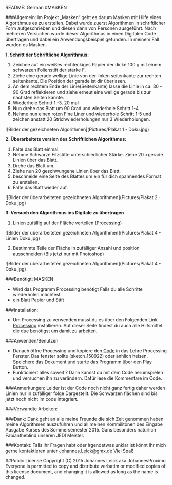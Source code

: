 README: German
#MASKEN

###Allgemein:
Im Projekt „Masken“ geht es darum Masken mit Hilfe eines Algorithmus es zu erstellen. Dabei wurde zuerst Algorithmen in schriftlicher Form aufgeschrieben und diesen dann von Personen ausgeführt. Nach mehreren Versuchen wurde dieser Algorithmus in einen Digitalen Code übertragen und dabei ein Anwendungsbeispiel gefunden. In meinem Fall wurden es Masken.

**1.	Schritt der Schriftliche Algorithmus:**
	
1.	Zeichne auf ein weißes rechteckiges Papier der dicke 100 g mit einem schwarzen Folienstift der stärke F.  
2.	Ziehe eine gerade wellige Linie von der linken seitenkante zur rechten seitenkante. Die Position der gerade ist dir überlasen.  
3.	An dem rechtem Ende der Linie(Seitenkante) lasse die Linie in ca. 30 – 90 Grad reflektieren und ziehe erneut eine wellige gerade bis zur nächsten Seiten kannte.
4.	Wiederhole Schritt 1.-3. 20 mal  
5.	Nun drehe das Blatt um 90 Grad und wiederhole Schritt 1-4  
6.	Nehme nun einen roten Fine Liner und wiederhole Schritt 1-5 und zeichen anstatt 20 Strichwiederholungen nur 3 Wiederholungen.  

![Bilder der gezeichneten Algorithmen](Pictures/Plakat 1 - Doku.jpg)

**2. Überarbeitete version des Schriftlichen Algorithmus:**

1.	Falte das Blatt einmal.  
2.	Nehme Schwarze Filzstifte unterschiedlicher Stärke. Ziehe 20 >gerade Linien über das Blatt.  
3.	Drehe das Blatt um.
4.	Ziehe nun 20 geschwungene Linien über das Blatt.
5.	 beschneide eine Seite des Blattes um ein für dich spannendes Format zu erstellen.
6.	Falte das Blatt wieder auf.  

![Bilder der überarbeiteten gezeichneten Algorithmen](Pictures/Plakat 2 - Doku.jpg)

**3. Versuch den Algorithmus ins Digitale zu übertragen**

1.	Linien zufällig auf der Fläche verteilen (Processing)

![Bilder der überarbeiteten gezeichneten Algorithmen](Pictures/Plakat 4 - Linien Doku.jpg)

2.	Bestimmte Teile der Fläche in zufälliger Anzahl und position ausschneiden (Bis jetzt nur mit Photoshop)

![Bilder der überarbeiteten gezeichneten Algorithmen](Pictures/Plakat 4 - Doku.jpg)

###Benötigt:
MASKEN
-	Wird das Programm Processing benötigt
Falls du alle Schritte wiederholen möchtest
-	ein Blatt Papier und Stift

###Installation:
- Um Processing zu verwenden musst du es über den Folgenden Link [Processing](https://processing.org/) installieren. Auf dieser Seite findest du auch alle Hilfsmittel die due benötigst um damit zu arbeiten.

###Anwenden/Benutzen
- Danach öffne Processing und kopiere den [Code](code.pyde) in das Lehre Processing Fenster. Das fenster sollte (sketch_150922) oder änhlich heisen. Speichere das Dokument und starte das Programm über den Play Button.
- Funktioniert alles soweit ? Dann kannst du mit dem Code herumspielen und versuchen ihn zu verändern. Dafür lese die Kommentare im Code.

###Anmerkungen:
Leider ist der Code noch nicht ganz fertig daher werden Linien nur in zufälliger folge Dargestellt.
Die Schwarzen flächen sind bis jetzt noch nicht im code integriert.

###Verwandte Arbeiten:


###Dank:
Dank geht an alle meine Freunde die sich Zeit genommen haben meine Algorithmen auszuführen und all meinen Kommilitonen des Eingabe Ausgabe Kurses des Sommersemester 2015. Gans besonders natürlich Fabiantheblind unseren JEDI Meister.

###Kontakt:
Falls ihr Fragen habt oder irgendetwas unklar ist könnt ihr mich gerne kontaktieren unter Johannes.Leick@gmx.de
Viel Spaß

##Public License
Copyright (C) 2015 Johannes Leick aka JohannesProximo Everyone is permitted to copy and distribute verbatim or modified copies of this license document, and changing it is allowed as long as the name is changed.
